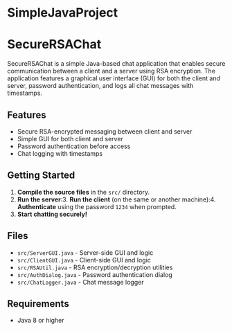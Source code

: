 # SimpleJavaProject
# SecureRSAChat

SecureRSAChat is a simple Java-based chat application that enables secure communication between a client and a server using RSA encryption. The application features a graphical user interface (GUI) for both the client and server, password authentication, and logs all chat messages with timestamps.

## Features

- Secure RSA-encrypted messaging between client and server
- Simple GUI for both client and server
- Password authentication before access
- Chat logging with timestamps

## Getting Started

1. **Compile the source files** in the `src/` directory.
2. **Run the server**:3. **Run the client** (on the same or another machine):4. **Authenticate** using the password `1234` when prompted.
5. **Start chatting securely!**

## Files

- `src/ServerGUI.java` - Server-side GUI and logic
- `src/ClientGUI.java` - Client-side GUI and logic
- `src/RSAUtil.java` - RSA encryption/decryption utilities
- `src/AuthDialog.java` - Password authentication dialog
- `src/ChatLogger.java` - Chat message logger

## Requirements

- Java 8 or higher
